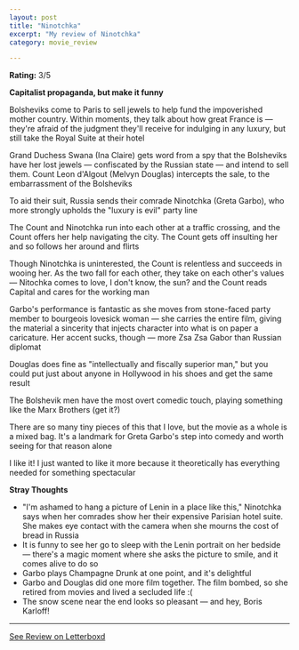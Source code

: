 ```yaml
---
layout: post
title: "Ninotchka"
excerpt: "My review of Ninotchka"
category: movie_review

---
```


**Rating:** 3/5

<b>Capitalist propaganda, but make it funny</b>

Bolsheviks come to Paris to sell jewels to help fund the impoverished mother country. Within moments, they talk about how great France is — they're afraid of the judgment they'll receive for indulging in any luxury, but still take the Royal Suite at their hotel

Grand Duchess Swana (Ina Claire) gets word from a spy that the Bolsheviks have her lost jewels — confiscated by the Russian state — and intend to sell them. Count Leon d'Algout  (Melvyn Douglas) intercepts the sale, to the embarrassment of the Bolsheviks

To aid their suit, Russia sends their comrade Ninotchka (Greta Garbo), who more strongly upholds the "luxury is evil" party line

The Count and Ninotchka run into each other at a traffic crossing, and the Count offers her help navigating the city. The Count gets off insulting her and so follows her around and flirts

Though Ninotchka is uninterested, the Count is relentless and succeeds in wooing her. As the two fall for each other, they take on each other's values — Nitochka comes to love, I don't know, the sun? and the Count reads Capital and cares for the working man

Garbo's performance is fantastic as she moves from stone-faced party member to bourgeois lovesick woman — she carries the entire film, giving the material a sincerity that injects character into what is on paper a caricature. Her accent sucks, though — more Zsa Zsa Gabor than Russian diplomat

Douglas does fine as "intellectually and fiscally superior man," but you could put just about anyone in Hollywood in his shoes and get the same result

The Bolshevik men have the most overt comedic touch, playing something like the Marx Brothers (get it?)

There are so many tiny pieces of this that I love, but the movie as a whole is a mixed bag. It's a landmark for Greta Garbo's step into comedy and worth seeing for that reason alone

I like it! I just wanted to like it more because it theoretically has everything needed for something spectacular

<b>Stray Thoughts</b>
* "I'm ashamed to hang a picture of Lenin in a place like this," Ninotchka says when her comrades show her their expensive Parisian hotel suite. She makes eye contact with the camera when she mourns the cost of bread in Russia
* It is funny to see her go to sleep with the Lenin portrait on her bedside — there's a magic moment where she asks the picture to smile, and it comes alive to do so
* Garbo plays Champagne Drunk at one point, and it's delightful
* Garbo and Douglas did one more film together. The film bombed, so she retired from movies and lived a secluded life :(
* The snow scene near the end looks so pleasant — and hey, Boris Karloff!

<hr>

[See Review on Letterboxd](https://boxd.it/4WUBQf)
